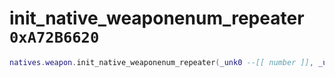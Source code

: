 # init_native_weaponenum_repeater `0xA72B6620`

```lua
natives.weapon.init_native_weaponenum_repeater(_unk0 --[[ number ]], _unk1 --[[ number ]], _unk2 --[[ number ]])
```